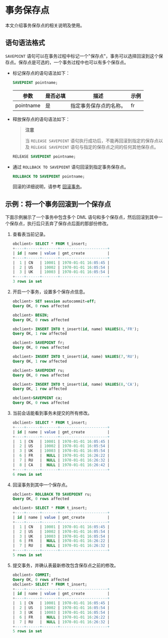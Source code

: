 # 事务保存点

本文介绍事务保存点的相关说明及使用。

## 语句语法格式

`SAVEPOINT` 语句可以在事务过程中标记一个"保存点"，事务可以选择回滚到这个保存点。保存点是可选的，一个事务过程中也可以有多个保存点。

* 标记保存点的语句语法如下：

  ```sql
  SAVEPOINT pointname;
  ```

  |    参数     | 是否必填 |     描述      | 示例 |
  |-----------|------|-------------|----|
  | pointname | 是    | 指定事务保存点的名称。 | fr |

* 释放保存点的语句语法如下：

   > **注意**
   >
   > 当 `RELEASE SAVEPOINT` 语句执行成功后，不能再回滚到指定的保存点以及 `RELEASE SAVEPOINT` 语句与指定的保存点之间的任何其他保存点。

  ```sql
  RELEASE SAVEPOINT pointname;
  ```

* 通过 `ROLLBACK TO SAVEPOINT` 语句回滚到指定事务保存点。

  ```sql
  ROLLBACK TO SAVEPOINT pointname;
  ```

  回滚的详细说明，请参考 [回滚事务](5.roll-back-transactions.md)。

## 示例：将一个事务回滚到一个保存点

下面示例展示了一个事务中包含多个 DML 语句和多个保存点，然后回滚到其中一个保存点，执行后只丢弃了保存点后面的那部份修改。

1. 查看表当前记录。

   ```sql
   obclient> SELECT * FROM t_insert;
   +----+------+-------+---------------------+
   | id | name | value | gmt_create          |
   +----+------+-------+---------------------+
   |  1 | CN   | 10001 | 1970-01-01 16:05:45 |
   |  2 | US   | 10002 | 1970-01-01 16:05:54 |
   |  3 | UK   | 10003 | 1970-01-01 16:05:54 |
   +----+------+-------+---------------------+
   3 rows in set
   ```

2. 开启一个事务，设置多个保存点信息。

   ```sql
   obclient> SET session autocommit=off;
   Query OK, 0 rows affected

   obclient> BEGIN;
   Query OK, 0 rows affected

   obclient> INSERT INTO t_insert(id, name) VALUES(6,'FR');
   Query OK, 1 row affected

   obclient> SAVEPOINT fr;
   Query OK, 0 rows affected

   obclient> INSERT INTO t_insert(id, name) VALUES(7,'RU');
   Query OK, 1 row affected

   obclient> SAVEPOINT ru;
   Query OK, 0 rows affected

   obclient> INSERT INTO t_insert(id, name) VALUES(8,'CA');
   Query OK, 1 row affected

   obclient>SAVEPOINT ca;
   Query OK, 0 rows affected
   ```

3. 当前会话能看到事务未提交的所有修改。

   ```sql
   obclient> SELECT * FROM t_insert;
   +----+------+-------+---------------------+
   | id | name | value | gmt_create          |
   +----+------+-------+---------------------+
   |  1 | CN   | 10001 | 1970-01-01 16:05:45 |
   |  2 | US   | 10002 | 1970-01-01 16:05:54 |
   |  3 | UK   | 10003 | 1970-01-01 16:05:54 |
   |  6 | FR   |  NULL | 1970-01-01 16:26:22 |
   |  7 | RU   |  NULL | 1970-01-01 16:26:32 |
   |  8 | CA   |  NULL | 1970-01-01 16:26:42 |
   +----+------+-------+---------------------+
   6 rows in set
   ```

4. 回滚事务到其中一个保存点。

   ```sql
   obclient> ROLLBACK TO SAVEPOINT ru;
   Query OK, 0 rows affected

   obclient> SELECT * FROM t_insert;
   +----+------+-------+---------------------+
   | id | name | value | gmt_create          |
   +----+------+-------+---------------------+
   |  1 | CN   | 10001 | 1970-01-01 16:05:45 |
   |  2 | US   | 10002 | 1970-01-01 16:05:54 |
   |  3 | UK   | 10003 | 1970-01-01 16:05:54 |
   |  6 | FR   |  NULL | 1970-01-01 16:26:22 |
   |  7 | RU   |  NULL | 1970-01-01 16:26:32 |
   +----+------+-------+---------------------+
   5 rows in set
   ```

5. 提交事务，并确认表最新修改包含保存点之前的修改。

   ```sql
   obclient> COMMIT;
   Query OK, 0 rows affected
   obclient> SELECT * FROM t_insert;
   +----+------+-------+---------------------+
   | id | name | value | gmt_create          |
   +----+------+-------+---------------------+
   |  1 | CN   | 10001 | 1970-01-01 16:05:45 |
   |  2 | US   | 10002 | 1970-01-01 16:05:54 |
   |  3 | UK   | 10003 | 1970-01-01 16:05:54 |
   |  6 | FR   |  NULL | 1970-01-01 16:26:22 |
   |  7 | RU   |  NULL | 1970-01-01 16:26:32 |
   +----+------+-------+---------------------+
   5 rows in set
   ```
